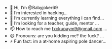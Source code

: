 - 👋 Hi, I’m @Babyjoker69
- 👀 I’m interested in hacking...
- 🌱 I’m currently learning everything i can find...
- 💞️ I’m looking for a teacher, guide, mentor ...
- 📫 How to reach me fxckupaym9@gmail.com ...
- 😄 Pronouns: are you kidding me? the fuck? ...
- ⚡ Fun fact: im a at-home aspiring pole dancer...

<!---
Babyjoker69/Babyjoker69 is a ✨ special ✨ repository because its `README.md` (this file) appears on your GitHub profile.
You can click the Preview link to take a look at your changes.
--->
